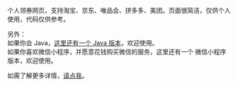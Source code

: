 个人领券网页，支持淘宝、京东、唯品会、拼多多、美团。页面很简洁，仅供个人使用，代码仅供参考。

另外：<br>
如果你会 Java，[这里还有一个 Java 版本](https://github.com/leeyoshinari/coupon)，欢迎使用。<br>
如果你喜欢微信小程序，并愿意花钱购买微信的服务，这里还有一个 微信小程序 版本，欢迎使用。

如需了解更多详情，[请点我](https://blog.ihuster.top/p/940242882.html)。

